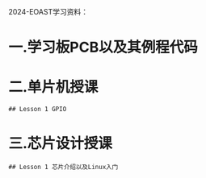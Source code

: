 2024-EOAST学习资料：
# 一.学习板PCB以及其例程代码
# 二.单片机授课
    ## Lesson 1 GPIO
# 三.芯片设计授课
    ## Lesson 1 芯片介绍以及Linux入门

